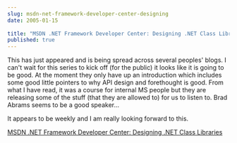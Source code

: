 ```yaml
---
slug: msdn-net-framework-developer-center-designing
date: 2005-01-15
 
title: "MSDN .NET Framework Developer Center: Designing .NET Class Libraries"
published: true
---
```

This has just appeared and is being spread across several peoples' blogs. I can't wait for this series to kick off (for the public) it looks like it is going to be good. At the moment they only have up an introduction which includes some good little pointers to why API design and forethought is good. From what I have read, it was a course for internal MS people but they are releasing some of the stuff (that they are allowed to) for us to listen to. Brad Abrams seems to be a good speaker...
<p />
It appears to be weekly and I am really looking forward to this.
<p />
<a href="http://msdn.microsoft.com/netframework/programming/classlibraries/">MSDN .NET Framework Developer Center: Designing .NET Class Libraries</a>
<br />

